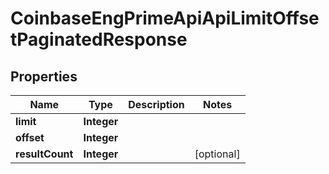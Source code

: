 
# CoinbaseEngPrimeApiApiLimitOffsetPaginatedResponse

## Properties
Name | Type | Description | Notes
------------ | ------------- | ------------- | -------------
**limit** | **Integer** |  | 
**offset** | **Integer** |  | 
**resultCount** | **Integer** |  |  [optional]



